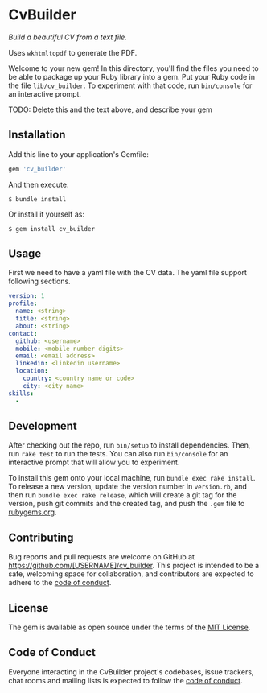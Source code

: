 # CvBuilder

*Build a beautiful CV from a text file.*

Uses `wkhtmltopdf` to generate the PDF.

Welcome to your new gem! In this directory, you'll find the files you need to be able to package up your Ruby library into a gem. Put your Ruby code in the file `lib/cv_builder`. To experiment with that code, run `bin/console` for an interactive prompt.

TODO: Delete this and the text above, and describe your gem

## Installation

Add this line to your application's Gemfile:

```ruby
gem 'cv_builder'
```

And then execute:

    $ bundle install

Or install it yourself as:

    $ gem install cv_builder

## Usage

First we need to have a yaml file with the CV data. The yaml file support following sections.

```yaml
version: 1
profile:
  name: <string>
  title: <string>
  about: <string>
contact:
  github: <username>
  mobile: <mobile number digits>
  email: <email address>
  linkedin: <linkedin username>
  location:
    country: <country name or code>
    city: <city name>
skills:
  - 
```

## Development

After checking out the repo, run `bin/setup` to install dependencies. Then, run `rake test` to run the tests. You can also run `bin/console` for an interactive prompt that will allow you to experiment.

To install this gem onto your local machine, run `bundle exec rake install`. To release a new version, update the version number in `version.rb`, and then run `bundle exec rake release`, which will create a git tag for the version, push git commits and the created tag, and push the `.gem` file to [rubygems.org](https://rubygems.org).

## Contributing

Bug reports and pull requests are welcome on GitHub at https://github.com/[USERNAME]/cv_builder. This project is intended to be a safe, welcoming space for collaboration, and contributors are expected to adhere to the [code of conduct](https://github.com/[USERNAME]/cv_builder/blob/main/CODE_OF_CONDUCT.md).

## License

The gem is available as open source under the terms of the [MIT License](https://opensource.org/licenses/MIT).

## Code of Conduct

Everyone interacting in the CvBuilder project's codebases, issue trackers, chat rooms and mailing lists is expected to follow the [code of conduct](https://github.com/[USERNAME]/cv_builder/blob/main/CODE_OF_CONDUCT.md).
